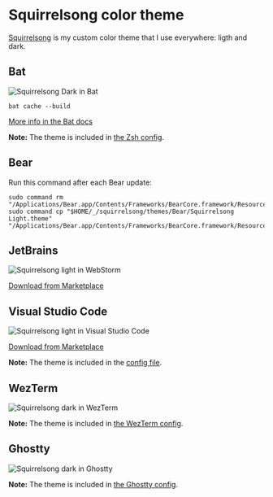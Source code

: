 # Squirrelsong color theme

[Squirrelsong](https://sapegin.me/squirrelsong/) is my custom color theme that I use everywhere: ligth and dark.

## Bat

![Squirrelsong Dark in Bat](https://github-production-user-asset-6210df.s3.amazonaws.com/70067/259703583-8322747d-45f8-427b-9721-20d0c9987e50.png)

```shell
bat cache --build
```

[More info in the Bat docs](https://github.com/sharkdp/bat#adding-new-themes)

**Note:** The theme is included in [the Zsh config](../zsh/env.zsh).

## Bear

Run this command after each Bear update:

```shell
sudo command rm "/Applications/Bear.app/Contents/Frameworks/BearCore.framework/Resources/Ayu.theme"
sudo command cp "$HOME/_/squirrelsong/themes/Bear/Squirrelsong Light.theme" "/Applications/Bear.app/Contents/Frameworks/BearCore.framework/Resources/Ayu.theme"
```

## JetBrains

![Squirrelsong light in WebStorm](https://github.com/sapegin/squirrelsong/raw/master/themes/JetBrains/squirrelsong-light/screenshot.png)

[Download from Marketplace](https://plugins.jetbrains.com/plugin/22568-squirrelsong-light-theme)

## Visual Studio Code

![Squirrelsong light in Visual Studio Code](https://raw.githubusercontent.com/sapegin/squirrelsong/master/themes/VSCode/SquirrelsongLight/screenshots/screenshot.jpg)

[Download from Marketplace](https://marketplace.visualstudio.com/items?itemName=sapegin.Theme-SquirrelsongLight)

**Note:** The theme is included in the [config file](../vscode/User/settings.json).

## WezTerm

![Squirrelsong dark in WezTerm](https://github.com/sapegin/squirrelsong/raw/master/themes/WezTerm/screenshot-dark.jpg)

**Note:** The theme is included in [the WezTerm config](../tilde/.wezterm.lua).

## Ghostty

![Squirrelsong dark in Ghostty](https://github.com/sapegin/squirrelsong/raw/master/themes/Ghostty/screenshot-dark.jpg)

**Note:** The theme is included in [the Ghostty config](../tilde/.config/ghostty/config).
